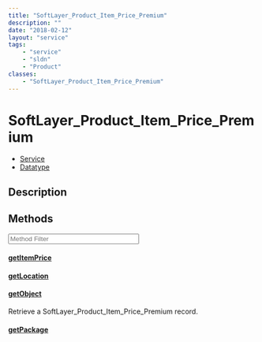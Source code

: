 ```yaml
---
title: "SoftLayer_Product_Item_Price_Premium"
description: ""
date: "2018-02-12"
layout: "service"
tags:
    - "service"
    - "sldn"
    - "Product"
classes:
    - "SoftLayer_Product_Item_Price_Premium"
---
```

# SoftLayer_Product_Item_Price_Premium
<div id='service-datatype'>
    <ul id='sldn-reference-tabs'>
    <li id='service'> <a href='/reference/services/SoftLayer_Product_Item_Price_Premium' >Service</a></li>    <li id='datatype'> <a href='/reference/datatypes/SoftLayer_Product_Item_Price_Premium' >Datatype</a></li>
    </ul>
</div>

## Description






        
<div id="properties" class="content service-content">

## Methods

<div class="view-filters">
    <div class="clearfix">
        <div class="search-input-box">
            <input placeholder="Method Filter" onkeyup="titleSearch(inputId='edit-combine', divId='method-div', elementClass='method-row')" 
                type="text" id="edit-combine" value="" size="30" maxlength="128" class="form-text">
        </div>
    </div>
</div>

<div id="method-div">

<div class="method-row">

#### [getItemPrice](/reference/services/SoftLayer_Product_Item_Price_Premium/getItemPrice)


</div>

<div class="method-row">

#### [getLocation](/reference/services/SoftLayer_Product_Item_Price_Premium/getLocation)


</div>

<div class="method-row">

#### [getObject](/reference/services/SoftLayer_Product_Item_Price_Premium/getObject)
Retrieve a SoftLayer_Product_Item_Price_Premium record.

</div>

<div class="method-row">

#### [getPackage](/reference/services/SoftLayer_Product_Item_Price_Premium/getPackage)


</div>
</div>

</div>


